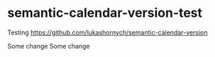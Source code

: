 # semantic-calendar-version-test
Testing https://github.com/lukashornych/semantic-calendar-version

Some change
Some change